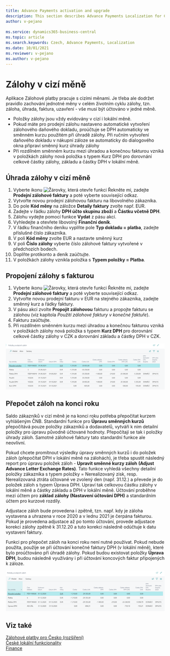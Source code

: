 ```yaml
---
title: Advance Payments activation and upgrade
description: This section describes Advance Payments Localization for Czech extension functionality.
author: v-pejano

ms.service: dynamics365-business-central
ms.topic: article
ms.search.keywords: Czech, Advance Payments, Localization
ms.date: 10/01/2021
ms.reviewer: v-pejano
ms.author: v-pejano
---
```


# Zálohy v cizí měně  

Aplikace Zálohové platby pracuje s cizími měnami. Je třeba ale dodržet pravidlo zachování jednotné měny v celém životním cyklu zálohy, tzn. záloha, úhrada, faktura, uzavření - vše musí být účtováno v jedné měně.

- Položky zálohy jsou vždy evidovány v cizí i lokální měně.
- Pokud máte pro prodejní zálohu nastaveno automatické vytvoření zálohového daňového dokladu, proúčtuje se DPH automaticky ve směnném kurzu použitém při úhradě zálohy. Při ručním vytvoření daňového dokladu v nákupní záloze se automaticky do dialogového okna připraví směnný kurz úhrady zálohy
- Při rozdílném směnném kurzu mezi úhradou a konečnou fakturou vzniká v položkách zálohy nová položka s typem Kurz DPH pro dorovnání celkové částky zálohy, základu a částky DPH v lokální měně.

## Úhrada zálohy v cizí měně
1. Vyberte ikonu ![Žárovky, která otevře funkci Řekněte mi](../../media/ui-search/search_small.png "Řekněte mi, co chcete dělat"), zadejte **Prodejní zálohové faktury** a poté vyberte související odkaz.
2.	Vytvořte novou prodejní zálohovou fakturu na libovolného zákazníka. 
3.	Do pole **Kód měny** na záložce **Detaily faktury** zvolte např. EUR. 
4.	Zadejte v řádku zálohy **DPH účto skupinu zboží** a **Částku včetně DPH**.
5.	Zálohu vydejte pomocí funkce **Vydat** z pásu akcí.
6.	Vyhledejte a otevřete libovolný **Finanční deník**.
7.	V řádku finančního deníku vyplňte pole **Typ dokladu = platba**, zadejte příslušné číslo zákazníka. 
8.	V poli **Kód měny** zvolte EUR a nastavte směnný kurz
9.	V poli **Číslo zálohy** vyberte číslo zálohové faktury vytvořené v předchozích bodech.
10.	Doplňte protikonto a deník zaúčtujte.
11.	V položkách zálohy vznikla položka s **Typem položky = Platba**.

## Propojení zálohy s fakturou
1. Vyberte ikonu ![Žárovky, která otevře funkci Řekněte mi](../../media/ui-search/search_small.png "Řekněte mi, co chcete dělat"), zadejte **Prodejní zálohové faktury** a poté vyberte související odkaz.
2. Vytvořte novou prodejní fakturu v EUR na stejného zákazníka, zadejte směnný kurz a řádky faktury.
3. V pásu akcí zvolte **Propojit zálohovou** fakturu a propojte fakturu se zálohou (viz kapitola *Použití zálohové faktury v konečné faktuře*). 
4. Fakturu zaúčtujte.
5. Při rozdílném směnném kurzu mezi úhradou a konečnou fakturou vzniká v položkách zálohy nová položka s typem **Kurz DPH** pro dorovnání celkové částky zálohy v CZK a dorovnání základu a částky DPH v CZK.

![Propojení zálihy s platbou](Media/adv-payments-foreign-curr-connect.png)

## Přepočet záloh na konci roku

Saldo zákazníků v cizí měně je na konci roku potřeba přepočítat kurzem vyhlášeným ČNB. Standardní funkce pro **Úpravu směnných kurzů** přepočítává pouze položky zákazníků a dodavatelů, vytváří k nim detailní položky pro úpravu původně účtované hodnoty. Přepočítají se tak i položky úhrady záloh. Samotné zálohové faktury tato standardní funkce ale neovlivní.

Pokud chcete promítnout výsledky úpravy směnných kurzů i do položek záloh (přepočítat DPH v lokální měně na zálohách), je třeba spustit následný report pro úpravu položek záloh - **Upravit směnné kurzy záloh** **(Adjust Advance Letter Exchange Rates)**. Tato funkce vyhledá všechny detailní položky zákazníka s typem položky = Nerealizovaný zisk, resp. Nerealizovaná ztráta účtované ve zvolený den (např. 31.12.) a převede je do položek záloh s typem Úprava DPH. Upraví tak celkovou částku zálohy v lokální měně a částky základu a DPH v lokální měně. Účtování proběhne mezi účtem pro **základ zálohy (Nastavení účtování DPH)** a standardním účtem pro kurzové rozdíly.

Adjustace záloh bude provedena i zpětně, tzn. např. kdy je záloha vystavena a uhrazena v roce 2020 a v lednu 2021 je čerpána fakturou. Pokud je provedena adjustace až po tomto účtování, provede adjustace korekci zálohy zpětně k 31.12.20 a tuto korekci následně odúčtuje k datu vystavení faktury.

Funkci pro přepočet záloh na konci roku není nutné používat. Pokud nebude použita, použije se při účtování konečné faktury DPH (v lokální měně), které bylo proúčtováno při úhradě zálohy.
Pokud budou existovat položky **Úprava DPH**, budou následně využívány i při účtování koncových faktur připojených k záloze.

![Přepošet záloh na konci roku](Media/adv-payments-foreign-curr-end.png)

## Viz také

[Zálohové platby pro Česko (rozšíření)](ui-extensions-advance-payments-localization-cz.md)  
[České lokální funkcionality](czech-local-functionality.md)  
[Finance](../../finance.md)
